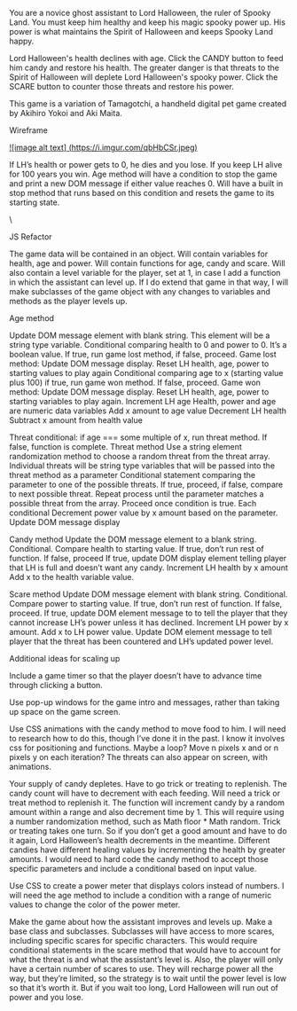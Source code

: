 <Ghost Assistant>

You are a novice ghost assistant to Lord Halloween, the ruler of Spooky Land. You must keep him healthy and keep his magic spooky power up. His power is what maintains the Spirit of Halloween and keeps Spooky Land happy. 

Lord Halloween's health declines with age. Click the CANDY button to feed him candy and restore his health. The greater danger is that threats to the Spirit of Halloween will deplete Lord Halloween's spooky power. Click the SCARE button to counter those threats and restore his power. 

This game is a variation of Tamagotchi, a handheld digital pet game created by Akihiro Yokoi and Aki Maita.

Wireframe

[![image alt text] (https://i.imgur.com/qbHbCSr.jpeg)](https://i.imgur.com/qbHbCSr.jpeg)



If LH’s health or power gets to 0, he dies and you lose. If you keep LH alive for 100 years you win. 
Age method will have a condition to stop the game and print a new DOM message if either value reaches 0. 
Will have a built in stop method that runs based on this condition and resets the game to its starting state. 

\




JS Refactor

The game data will be contained in an object. Will contain variables for health, age and power. Will contain functions for age, candy and scare. Will also contain a level variable for the player, set at 1, in case I add a function in which the assistant can level up. If I do extend that game in that way, I will make subclasses of the game object with any changes to variables and methods as the player levels up. 

Age method

Update DOM message element with blank string. This element will be a string type variable. 
Conditional comparing health to 0 and power to 0. It’s a boolean value. If true, run game lost method, if false, proceed.
Game lost method:
Update DOM message display. 
Reset LH health, age, power to starting values to play again
Conditional comparing age to x (starting value plus 100) if true, run game won method. If false, proceed. 
Game won method:
Update DOM message display. 
Reset LH health, age, power to starting variables to play again. 
Increment LH age
Health, power and age are numeric data variables
Add x amount to age value
Decrement LH health
Subtract x amount from health value


Threat conditional: if age === some multiple of x, run threat method. If false, function is complete. 
Threat method
Use a string element randomization method to choose a random threat from the threat array. Individual threats will be string type variables that will be passed into the threat method as a parameter
Conditional statement comparing the parameter to one of the possible threats. If true, proceed, if false, compare to next possible threat. Repeat process until the parameter matches a possible threat from the array. Proceed once condition is true. 
Each conditional Decrement power value by x amount based on the parameter.
Update DOM message display

Candy method
Update the DOM message element to a blank string. 
Conditional. Compare health to starting value. If true, don’t run rest of function.  If false, proceed
If true, update DOM display element telling player that LH is full and doesn’t want any candy. 
Increment LH health by x amount
Add x to the health variable value. 

Scare method
Update DOM message element with blank string. 
Conditional. Compare power to starting value. If true, don’t run rest of function. If false, proceed.
If true, update DOM element message to to tell the player that they cannot increase LH’s power unless it has declined. 
Increment LH power by x amount. 
Add x to LH power value. 
Update DOM element message to tell player that the threat has been countered and LH’s updated power level. 


Additional ideas for scaling up

Include a game timer so that the player doesn’t have to advance time through clicking a button. 

Use pop-up windows for the game intro and messages, rather than taking up space on the game screen. 

Use CSS animations with the candy method to move food to him. I will need to research how to do this, though I’ve done it in the past. I know it involves css for positioning and functions. Maybe a loop? Move n pixels x and or n pixels y on each iteration? The threats can also appear on screen, with animations. 

Your supply of candy depletes. Have to go trick or treating to replenish. The candy count will have to decrement with each feeding. Will need a trick or treat method to replenish it. The function will increment candy by a random amount within a range and also decrement time by 1. This will require using a number randomization method, such as Math floor * Math random. Trick or treating takes one turn. So if you don’t get a good amount and have to do it again, Lord Halloween’s health decrements in the meantime. Different candies have different healing values by incrementing the health by greater amounts. I would need to hard code the candy method to accept those specific parameters and include a conditional based on input value. 

Use CSS to create a power meter that displays colors instead of numbers. I will need the age method to include a condition with a range of numeric values to change the color of the power meter. 

Make the game about how the assistant  improves and levels up.  Make a base class and subclasses. Subclasses will have access to more scares, including specific scares for specific characters. This would require conditional statements in the scare method that would have to account for what the threat is and what the assistant’s level is. Also, the  player will only have a certain number of scares to use. They will recharge power all the way, but they’re limited, so the strategy is to wait until the power level is low so that it’s worth it. But if you wait too long, Lord Halloween will run out of power and you lose. 



